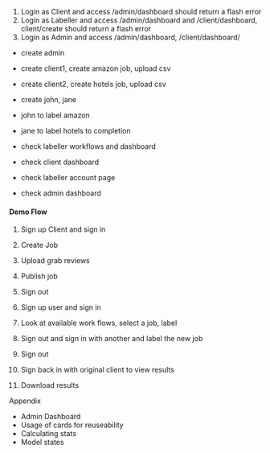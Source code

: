 

1. Login as Client and access /admin/dashboard should return a flash error
2. Login as Labeller and access /admin/dashboard and /client/dashboard, client/create should return a flash error
3. Login as Admin and access /admin/dashboard, /client/dashboard/

- create admin
- create client1, create amazon job, upload csv
- create client2, create hotels job, upload csv
- create john, jane
- john to label amazon
- jane to label hotels to completion

- check labeller workflows and dashboard
- check client dashboard
- check labeller account page
- check admin dashboard

#### Demo Flow
1. Sign up Client and sign in
2. Create Job
3. Upload grab reviews
4. Publish job
5. Sign out


1. Sign up user and sign in
2. Look at available work flows, select a job, label
3. Sign out and sign in with another and label the new job
4. Sign out

1. Sign back in with original client to view results
2. Download results

Appendix
- Admin Dashboard
- Usage of cards for reuseability
- Calculating stats
- Model states

